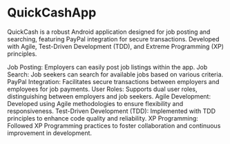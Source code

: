 # QuickCashApp

QuickCash is a robust Android application designed for job posting and searching, featuring PayPal integration for secure transactions. 
Developed with Agile, Test-Driven Development (TDD), and Extreme Programming (XP) principles.

Job Posting: Employers can easily post job listings within the app.
Job Search: Job seekers can search for available jobs based on various criteria.
PayPal Integration: Facilitates secure transactions between employers and employees for job payments.
User Roles: Supports dual user roles, distinguishing between employers and job seekers.
Agile Development: Developed using Agile methodologies to ensure flexibility and responsiveness.
Test-Driven Development (TDD): Implemented with TDD principles to enhance code quality and reliability.
XP Programming: Followed XP Programming practices to foster collaboration and continuous improvement in development.
